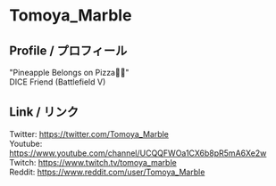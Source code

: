 # Tomoya_Marble

## Profile / プロフィール
"Pineapple Belongs on Pizza🍍🍕"<br>
DICE Friend (Battlefield V)

## Link / リンク
Twitter: https://twitter.com/Tomoya_Marble<br>
Youtube: https://www.youtube.com/channel/UCQQFWOa1CX6b8pR5mA6Xe2w<br>
Twitch: https://www.twitch.tv/tomoya_marble<br>
Reddit: https://www.reddit.com/user/Tomoya_Marble<br>

